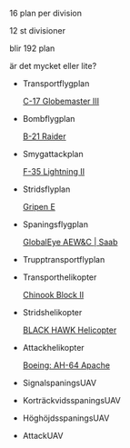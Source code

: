 



16 plan per division

12 st divisioner

blir 192 plan





är det mycket eller lite?







- Transportflygplan
    
    [C-17 Globemaster III](https://www.boeing.com/defense/c-17-globemaster-iii/)
    
- Bombflygplan
    
    [B-21 Raider](https://www.northropgrumman.com/what-we-do/air/b-21-raider/)
    
- Smygattackplan
    
    [F-35 Lightning II](https://www.lockheedmartin.com/en-us/products/f-35.html)

- Stridsflyplan

    [Gripen E](https://www.saab.com/products/gripen-e-series)
    
- Spaningsflygplan
    
    [GlobalEye AEW&C | Saab](https://www.saab.com/products/globaleye)
    
- Trupptransportflyplan



- Transporthelikopter
    
    [Chinook Block II](https://www.boeing.com/defense/chinook-block-ii/)
    
- Stridshelikopter
    
    [BLACK HAWK Helicopter](https://www.lockheedmartin.com/en-us/products/sikorsky-black-hawk-helicopter.html)
    
- Attackhelikopter
    
    [Boeing: AH-64 Apache](https://www.boeing.com/defense/ah-64-apache/)
    
- SignalspaningsUAV
- KorträckvidsspaningsUAV
- HöghöjdsspaningsUAV
- AttackUAV